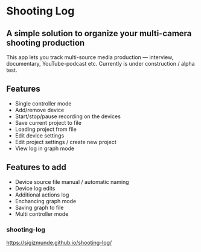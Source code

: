 # Shooting Log

## A simple solution to organize your multi-camera shooting production

This app lets you track multi-source media production — interview, documentary,
YouTube-podcast etc. Currently is under construction / alpha test.

## Features

- Single controller mode
- Add/remove device
- Start/stop/pause recording on the devices
- Save current project to file
- Loading project from file
- Edit device settings
- Edit project settings / create new project
- View log in graph mode

## Features to add

- Device source file manual / automatic naming
- Device log edits
- Additional actions log
- Enchancing graph mode
- Saving graph to file
- Multi controller mode

### shooting-log

https://sigizmunde.github.io/shooting-log/
